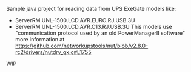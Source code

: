 Sample java project for reading data from UPS ExeGate models like:
 - ServerRM UNL-1500.LCD.AVR.EURO.RJ.USB.3U
 - ServerRM UNL-1500.LCD.AVR.C13.RJ.USB.3U
This models use "communication protocol used by an old PowerManagerII software" more information at https://github.com/networkupstools/nut/blob/v2.8.0-rc2/drivers/nutdrv_qx.c#L1755

WIP